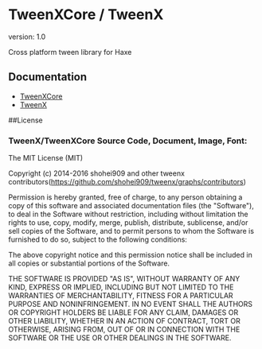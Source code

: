 TweenXCore / TweenX
======

version: 1.0

Cross platform tween library for Haxe

## Documentation

* [TweenXCore](http://tweenx.spheresofa.net/core/en.html)
* [TweenX](http://tweenx.spheresofa.net/en.html)

##License

### TweenX/TweenXCore Source Code, Document, Image, Font:

The MIT License (MIT)

Copyright (c) 2014-2016 shohei909 and other tweenx contributors(https://github.com/shohei909/tweenx/graphs/contributors)

Permission is hereby granted, free of charge, to any person obtaining a copy
of this software and associated documentation files (the "Software"), to deal
in the Software without restriction, including without limitation the rights
to use, copy, modify, merge, publish, distribute, sublicense, and/or sell
copies of the Software, and to permit persons to whom the Software is
furnished to do so, subject to the following conditions:

The above copyright notice and this permission notice shall be included in
all copies or substantial portions of the Software.

THE SOFTWARE IS PROVIDED "AS IS", WITHOUT WARRANTY OF ANY KIND, EXPRESS OR
IMPLIED, INCLUDING BUT NOT LIMITED TO THE WARRANTIES OF MERCHANTABILITY,
FITNESS FOR A PARTICULAR PURPOSE AND NONINFRINGEMENT. IN NO EVENT SHALL THE
AUTHORS OR COPYRIGHT HOLDERS BE LIABLE FOR ANY CLAIM, DAMAGES OR OTHER
LIABILITY, WHETHER IN AN ACTION OF CONTRACT, TORT OR OTHERWISE, ARISING FROM,
OUT OF OR IN CONNECTION WITH THE SOFTWARE OR THE USE OR OTHER DEALINGS IN
THE SOFTWARE.
